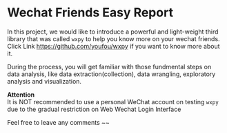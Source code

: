 # Wechat Friends Easy Report

In this project, we would like to introduce a powerful and light-weight third library that was called `wxpy` to help you know more on your wechat friends. Click Link https://github.com/youfou/wxpy if you want to know more about it.

During the process, you will get familiar with those fundmental steps on data analysis, like data extraction(collection), data wrangling, exploratory analysis and visualization.

__Attention__<br>
It is NOT recommended to use a personal WeChat account on testing `wxpy`  due to the gradual restriction on Web Wechat Login Interface

Feel free to leave any comments ~~
